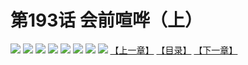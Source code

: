 # 第193话 会前喧哗（上）
![](https://mhpic.xiaomingtaiji.net/comic/D/斗破苍穹拆分版/193话/1.jpg-zymk.middle.webp)
![](https://mhpic.xiaomingtaiji.net/comic/D/斗破苍穹拆分版/193话/2.jpg-zymk.middle.webp)
![](https://mhpic.xiaomingtaiji.net/comic/D/斗破苍穹拆分版/193话/3.jpg-zymk.middle.webp)
![](https://mhpic.xiaomingtaiji.net/comic/D/斗破苍穹拆分版/193话/4.jpg-zymk.middle.webp)
![](https://mhpic.xiaomingtaiji.net/comic/D/斗破苍穹拆分版/193话/5.jpg-zymk.middle.webp)
![](https://mhpic.xiaomingtaiji.net/comic/D/斗破苍穹拆分版/193话/6.jpg-zymk.middle.webp)
![](https://mhpic.xiaomingtaiji.net/comic/D/斗破苍穹拆分版/193话/7.jpg-zymk.middle.webp)
![](https://mhpic.xiaomingtaiji.net/comic/D/斗破苍穹拆分版/193话/8.jpg-zymk.middle.webp)
[【上一章】](./192.md)
[【目录】](./README.md)
[【下一章】](./194.md)

